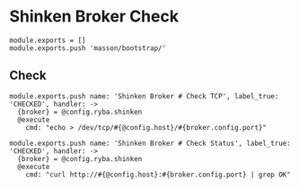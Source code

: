 
# Shinken Broker Check

    module.exports = []
    module.exports.push 'masson/bootstrap/'

## Check

    module.exports.push name: 'Shinken Broker # Check TCP', label_true: 'CHECKED', handler: ->
      {broker} = @config.ryba.shinken
      @execute
        cmd: "echo > /dev/tcp/#{@config.host}/#{broker.config.port}"
      
    module.exports.push name: 'Shinken Broker # Check Status', label_true: 'CHECKED', handler: ->
      {broker} = @config.ryba.shinken
      @execute
        cmd: "curl http://#{@config.host}:#{broker.config.port} | grep OK"